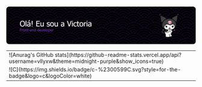 ![Header](./apresentação.png)


<table>
  <tr>
    <td>
      ![Anurag's GitHub stats](https://github-readme-stats.vercel.app/api?username=vllyxw&theme=midnight-purple&show_icons=true) 
    </td>
  </tr>
  <tr>
    <td>
      ![C](https://img.shields.io/badge/c-%2300599C.svg?style=for-the-badge&logo=c&logoColor=white)
    </td>
  </tr>
</table>

